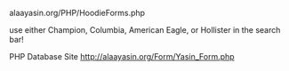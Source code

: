 alaayasin.org/PHP/HoodieForms.php

use either Champion, Columbia, American Eagle, or Hollister in the search bar!

PHP Database Site
http://alaayasin.org/Form/Yasin_Form.php
